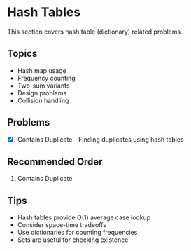 # Hash Tables

This section covers hash table (dictionary) related problems.

## Topics
- Hash map usage
- Frequency counting
- Two-sum variants
- Design problems
- Collision handling

## Problems
- [x] Contains Duplicate - Finding duplicates using hash tables

## Recommended Order
1. Contains Duplicate

## Tips
- Hash tables provide O(1) average case lookup
- Consider space-time tradeoffs
- Use dictionaries for counting frequencies
- Sets are useful for checking existence
